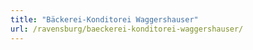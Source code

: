 ```yaml
---
title: "Bäckerei-Konditorei Waggershauser"
url: /ravensburg/baeckerei-konditorei-waggershauser/
---
```

